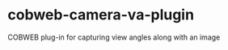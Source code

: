 cobweb-camera-va-plugin
=====================

COBWEB plug-in for capturing view angles along with an image
